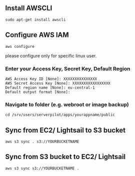 ## Install AWSCLI

``sudo apt-get install awscli``

## Configure AWS IAM
``aws configure``

please configure only for specific linux user.

### Enter your Access Key, Secret Key, Default Region

```
AWS Access Key ID [None]: XXXXXXXXXXXXXXX
AWS Secret Access Key [None]: XXXXXXXXXXXXXXXXX
Default region name [None]: eu-central-1
Default output format [None]: 
```
### Navigate to folder (e.g. webroot or image backup)

``cd /srv/users/serverpilot/apps/yourappname/public``

## Sync from EC2/ Lightsail to S3 bucket
``aws s3 sync . s3://YOURBUCKETNAME``

## Sync from S3 bucket to EC2/ Lightsail
``aws s3 sync s3://YOURBUCKETNAME .``

